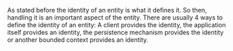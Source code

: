 As stated before the identity of an entity is what it defines it. So then, handling it is an important aspect of the entity. There are usually 4 ways to define the identity of an entity: A client provides the identity, the application itself provides an identity, the persistence mechanism provides the identity or another bounded context provides an identity.



